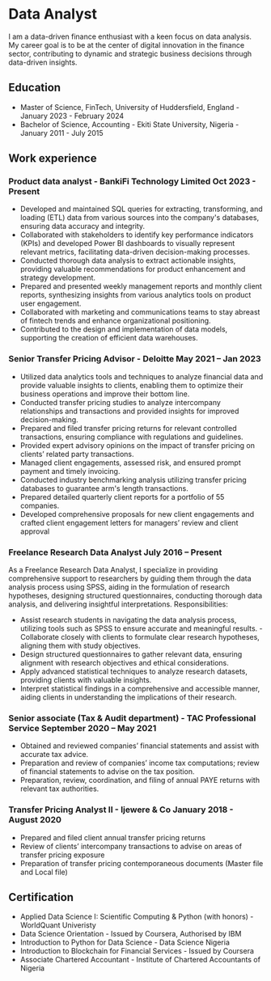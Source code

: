 
# Data Analyst
I am a data-driven finance enthusiast with a keen focus on data analysis. My career goal is to be at the center of digital innovation in the finance sector, contributing to dynamic and strategic business decisions through data-driven insights.

## Education
- Master of Science, FinTech, University of Huddersfield, England - January 2023 - February 2024
- Bachelor of Science, Accounting - Ekiti State University, Nigeria - January 2011 - July 2015

## Work experience
### Product data analyst - BankiFi Technology Limited Oct 2023 - Present
- Developed and maintained SQL queries for extracting, transforming, and loading (ETL) data from various sources into the company's databases, ensuring data accuracy and integrity.
-	Collaborated with stakeholders to identify key performance indicators (KPIs) and developed Power BI dashboards to visually represent relevant metrics, facilitating data-driven decision-making processes.
-	Conducted thorough data analysis to extract actionable insights, providing valuable recommendations for product enhancement and strategy development.
-	Prepared and presented weekly management reports and monthly client reports, synthesizing insights from various analytics tools on product user engagement.
-	Collaborated with marketing and communications teams to stay abreast of fintech trends and enhance organizational positioning.
-	Contributed to the design and implementation of data models, supporting the creation of efficient data warehouses.

### Senior Transfer Pricing Advisor - Deloitte May 2021 – Jan 2023
- Utilized data analytics tools and techniques to analyze financial data and provide valuable insights to clients, 
enabling them to optimize their business operations and improve their bottom line.
- Conducted transfer pricing studies to analyze intercompany relationships and transactions and provided insights 
for improved decision-making.
- Prepared and filed transfer pricing returns for relevant controlled transactions, ensuring compliance with 
regulations and guidelines.
- Provided expert advisory opinions on the impact of transfer pricing on clients’ related party transactions.
- Managed client engagements, assessed risk, and ensured prompt payment and timely invoicing.
- Conducted industry benchmarking analysis utilizing transfer pricing databases to guarantee arm's length 
transactions.
- Prepared detailed quarterly client reports for a portfolio of 55 companies.
- Developed comprehensive proposals for new client engagements and crafted client engagement letters for 
managers’ review and client approval

### Freelance Research Data Analyst July 2016 – Present 
 
As a Freelance Research Data Analyst, I specialize in providing comprehensive support to researchers by guiding them 
through the data analysis process using SPSS, aiding in the formulation of research hypotheses, designing structured 
questionnaires, conducting thorough data analysis, and delivering insightful interpretations.
Responsibilities: 
- Assist research students in navigating the data analysis process, utilizing tools such as SPSS to ensure accurate and 
meaningful results.
-Collaborate closely with clients to formulate clear research hypotheses, aligning them with study objectives.
- Design structured questionnaires to gather relevant data, ensuring alignment with research objectives and ethical 
considerations.
- Apply advanced statistical techniques to analyze research datasets, providing clients with valuable insights.
- Interpret statistical findings in a comprehensive and accessible manner, aiding clients in understanding the 
implications of their research.

### Senior associate (Tax & Audit department) - TAC Professional Service September 2020 – May 2021
- Obtained and reviewed companies’ financial statements and assist with accurate tax advice.
- Preparation and review of companies’ income tax computations; review of financial statements to advise on the 
tax position.
- Preparation, review, coordination, and filing of annual PAYE returns with relevant tax authorities. 

### Transfer Pricing Analyst II  - Ijewere & Co January 2018 - August 2020
- Prepared and filed client annual transfer pricing returns
- Review of clients’ intercompany transactions to advise on areas of transfer pricing exposure
- Preparation of transfer pricing contemporaneous documents (Master file and Local file)

## Certification
- Applied Data Science I: Scientific Computing & Python (with honors) - WorldQuant Univeristy
- Data Science Orientation - Issued by Coursera, Authorised by IBM
- Introduction to Python for Data Science - Data Science Nigeria
- Introduction to Blockchain for Financial Services - Issued by Coursera
- Associate Chartered Accountant - Institute of Chartered Accountants of Nigeria
